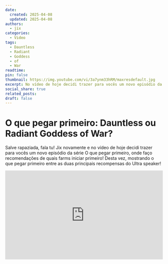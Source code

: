 ```yaml
---
date:
  created: 2025-04-08
  updated: 2025-04-08
authors:
  - jix
categories:
  - Video
tags:
  - Dauntless
  - Radiant
  - Goddess
  - of
  - War
readtime: 
pin: false
thumbnail: https://img.youtube.com/vi/3a7ynm33hRM/maxresdefault.jpg
excerpt: No vídeo de hoje decidi trazer para vocês um novo episódio da série O que pegar primeiro, onde faço recomendações de quais farms iniciar primeiro!
social_share: true
related_posts: 
draft: false
---
```


# O que pegar primeiro: Dauntless ou Radiant Goddess of War?

Salve rapaziada, fala tu! Jix novamente e no vídeo de hoje decidi trazer para vocês um novo episódio da série O que pegar primeiro, onde faço recomendações de quais farms iniciar primeiro! Desta vez, mostrando o que pegar primeiro entre as duas principais recompensas do Ultra speaker!

<div style="position: relative; width: 100%; padding-bottom: 56.25%; height: 0; overflow: hidden;">
  <iframe 
    src="https://www.youtube.com/embed/3a7ynm33hRM" 
    title="YouTube video player" 
    frameborder="0" 
    allow="accelerometer; autoplay; clipboard-write; encrypted-media; gyroscope; picture-in-picture; web-share" 
    referrerpolicy="strict-origin-when-cross-origin" 
    allowfullscreen 
    style="position: absolute; top: 0; left: 0; width: 100%; height: 100%;"
  ></iframe>
</div>
